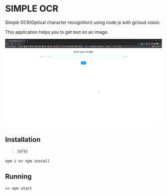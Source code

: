 
# SIMPLE OCR

Simple OCR(Optical character recognition) using node js with gcloud vision.

This application helps you to get text on an image.

![Simple OCR](https://github.com/IbnuGunawanPrayogo/ocr-googlecloud/blob/master/git/main.gif)

## Installation

> NPM   
```
npm i or npm install
```

## Running

```
>> npm start
```